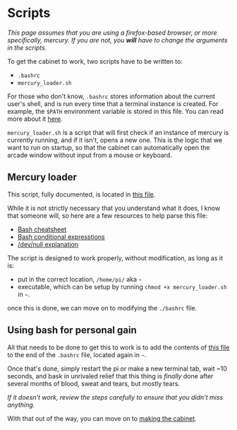 # Scripts

*This page assumes that you are using a firefox-based browser, or more specifically, mercury. If you are not, you **will** have to change the arguments in the scripts.*

To get the cabinet to work, two scripts have to be written to:
* `.bashrc`
* `mercury_loader.sh`

For those who don't know, `.bashrc` stores information about the current user's shell, and is run every time that a terminal instance is created. For example, the `$PATH` environment variable is stored in this file. You can read more about it [here](https://www.digitalocean.com/community/tutorials/bashrc-file-in-linux).

`mercury_loader.sh` is a script that will first check if an instance of mercury is currently running, and if it isn't, opens a new one. This is the logic that we want to run on startup, so that the cabinet can automatically open the arcade window without input from a mouse or keyboard. 

## Mercury loader

This script, fully documented, is located in [this file](snippets/mercury_loader.sh).

While it is not strictly necessary that you understand what it does, I know that someone will, so here are a few resources to help parse this file:
* [Bash cheatsheet](https://devhints.io/bash)
* [Bash conditional expresstions](https://www.gnu.org/software/bash/manual/bash.html#Bash-Conditional-Expressions)
* [/dev/null explanation](https://www.digitalocean.com/community/tutorials/dev-null-in-linux)

The script is designed to work properly, without modification, as long as it is:
* put in the correct location, `/home/pi/` aka `~`
* executable, which can be setup by running `chmod +x mercury_loader.sh` in `~`.

once this is done, we can move on to modifying the `./bashrc` file. 

## Using bash for personal gain

All that needs to be done to get this to work is to add the contents of [this file](snippets/bashrc_snippet.sh) to the end of the `.bashrc` file, located again in `~`. 

Once that's done, simply restart the pi or make a new terminal tab, wait ~10 seconds, and bask in unrivaled relief that this thing is *finally* done after several months of blood, sweat and tears, but mostly tears.

*If it doesn't work, review the steps carefully to ensure that you didn't miss anything.*

With that out of the way, you can move on to [making the cabinet](/CONSTRUCTION.md).
